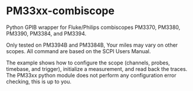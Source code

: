 # PM33xx-combiscope

Python GPIB wrapper for Fluke/Philips combiscopes PM3370, PM3380, PM3390, PM3384, and PM3394.

Only tested on PM3394B and PM3384B, Your miles may vary on other scopes. All command are based on the SCPI Users Manual. 

The example shows how to configure the scope (channels, probes, timebase, and trigger), initialize a measurement, and read back the traces. The PM33xx python module does not perform any configuration error checking, this is up to you.
